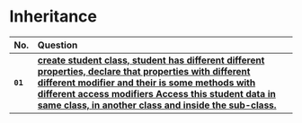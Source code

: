 # **Inheritance**

| No.      | Question   |
| :------- | :--------- |
| **`01`** | [**create student class, student has different different properties, declare that properties with different different modifier and their is some methods with different access modifiers Access this student data in same class, in another class and inside the sub-class.**](https://github.com/nayanR3/SkillMineCodes/blob/master/SkillMineCodes/OOPS/Inheritance/StudInfo.cs) |